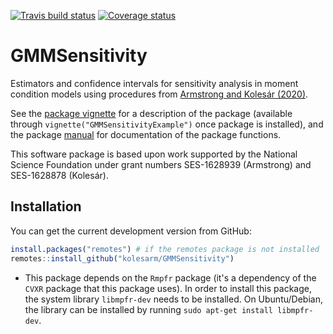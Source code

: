 [![Travis build status](https://travis-ci.org/kolesarm/GMMSensitivity.svg?branch=master)](https://travis-ci.org/kolesarm/GMMSensitivity) [![Coverage status](https://codecov.io/gh/kolesarm/GMMSensitivity/branch/master/graph/badge.svg)](https://codecov.io/github/kolesarm/GMMSensitivity?branch=master)

# GMMSensitivity

Estimators and confidence intervals for sensitivity analysis in moment condition
models using procedures from [Armstrong and Kolesár
(2020)](https://arxiv.org/abs/1808.07387).

See the [package vignette](doc/GMMSensitivityExample.pdf) for a description of the package
(available through `vignette("GMMSensitivityExample")` once package is installed), and
the package [manual](doc/manual.pdf) for documentation of the package functions.

This software package is based upon work supported by the National Science
Foundation under grant numbers SES-1628939 (Armstrong) and SES-1628878
(Kolesár).

## Installation

You can get the current development version from GitHub:

``` r
install.packages("remotes") # if the remotes package is not installed
remotes::install_github("kolesarm/GMMSensitivity")
```

- This package depends on the `Rmpfr` package (it's a dependency of the `CVXR`
  package that this package uses). In order to install this package, the system
  library `libmpfr-dev` needs to be installed. On Ubuntu/Debian, the library can
  be installed by running `sudo apt-get install libmpfr-dev`.
